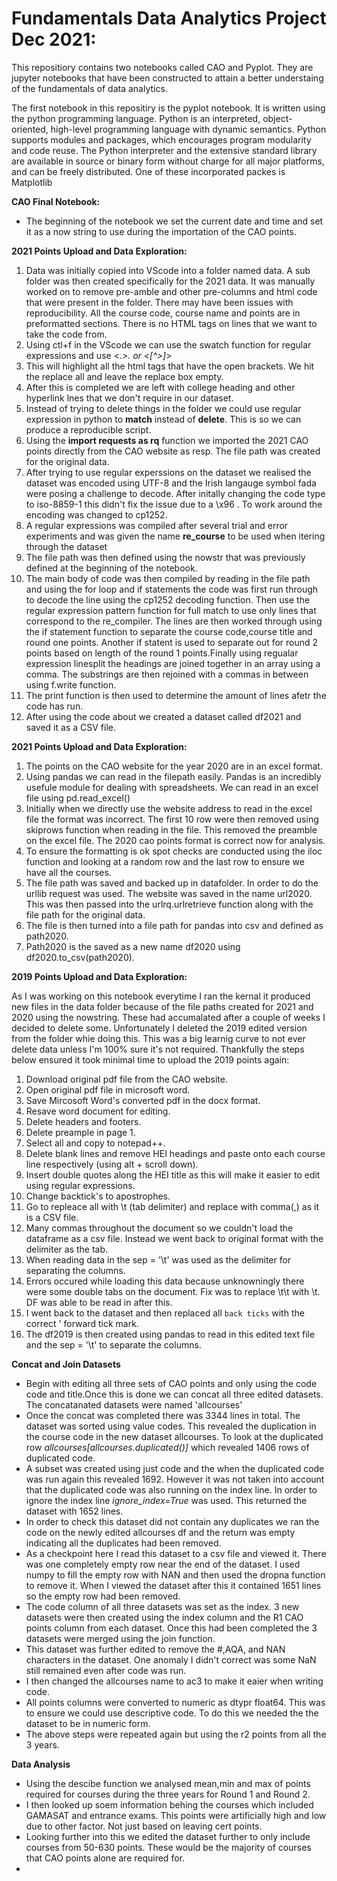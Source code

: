 # Fundamentals Data Analytics Project Dec 2021:

This repositiory contains two notebooks called CAO and Pyplot. They are jupyter notebooks that have been constructed to attain a better understaing of the fundamentals of data analytics.

The first notebook in this repositiry is the pyplot notebook. It is written using the python programming language. Python is an interpreted, object-oriented, high-level programming language with dynamic semantics.  Python supports modules and packages, which encourages program modularity and code reuse. The Python interpreter and the extensive standard library are available in source or binary form without charge for all major platforms, and can be freely distributed. One of these incorporated packes is Matplotlib


**CAO Final Notebook:**

- The beginning of the notebook we set the current date and time and set it as a now string to use during the importation of the CAO points.

**2021 Points Upload and Data Exploration:**

1) Data was initially copied into VScode into a folder named data. A sub folder was then created specifically for the 2021 data. It was manually worked on to remove pre-amble and other pre-columns and html code that were present in the folder. There may have been issues with reproducibility. All the course code, course name and points are in preformatted sections. There is no HTML tags on lines that we want to take the code from.
2) Using ctl+f in the VScode we can use the swatch function for regular expressions and use <.*>. or <[^>]*>
3) This will highlight all the html tags that have the open brackets. We hit the replace all and leave the replace box empty.
4) After this is completed we are left with college heading and other hyperlink lnes that we don't require in our dataset. 
5) Instead of trying to delete things in the folder we could use regular expression in python to **match** instead of **delete**. This is so we can produce a reproducible script.
6) Using the **import requests as rq** function we imported the 2021 CAO points directly from the CAO website as resp. The file path was created for the original data.
7) After trying to use regular experssions on the dataset we realised the dataset was encoded using UTF-8 and the Irish langauge symbol fada were posing a challenge to decode. After initally changing the code type to iso-8859-1 this didn't fix the issue due to a \x96 . To work around the encoding was changed to cp1252.
8) A regular expressions was compiled after several trial and error experiments and was given the name **re_course** to be used when itering through the dataset
9) The file path was then defined using the nowstr that was previously defined at the beginning of the notebook. 
9) The main body of code was then compiled by reading in the file path and using the for loop and if statements the code was first run through to decode the line using the cp1252 decoding function. Then use the regular expression pattern function for full match to use only lines that correspond to the re_compiler. The lines are then worked through using the if statement function to separate the course code,course title and round one points. Another if statent is used to separate out for round 2 points based on length of the round 1 points.Finally using regualar expression linesplit the headings are joined together in an array using a comma. The substrings are then rejoined with a commas in between using f.write function.
10) The print function is then used to determine the amount of lines afetr the code has run.
11) After using the code about we created a dataset called df2021 and saved it as a CSV file.

**2021 Points Upload and Data Exploration:**

1) The points on the CAO website for the year 2020 are in an excel format.
2) Using pandas we can read in the filepath easily. Pandas is an incredibly usefule module for dealing with spreadsheets. We can read in an excel file using pd.read_excel()
3) Initially when we directly use the website address to read in the excel file the format was incorrect. The first 10 row were then removed using skiprows function when reading in the file. This removed the preamble on the excel file. The 2020 cao points format is correct now for analysis.
4) To ensure the formatting is ok spot checks are conducted using the iloc function and looking at a random row and the last row to ensure we have all the courses.
5) The file path was saved and backed up in datafolder. In order to do the urllib request was used. The website was saved in the name url2020. This was then passed into the urlrq.urlretrieve function along with the file path for the original data.  
6) The file is then turned into a file path for pandas into csv and defined as path2020.
7) Path2020 is the saved as a new name df2020 using df2020.to_csv(path2020). 

**2019 Points Upload and Data Exploration:**

As I was working on this notebook everytime I ran the kernal it produced new files in the data folder because of the file paths created for 2021 and 2020 using the nowstring.
These had accumalated after a couple of weeks I decided to delete some. Unfortunately I deleted the 2019 edited version from the folder whie doing this. This was a big learnig curve to not ever delete data unless I'm 100% sure it's not required. Thankfully the steps below ensured it took minimal time to upload the 2019 points again:

1) Download original pdf file from the CAO website.
2) Open original pdf file in microsoft word.
3) Save Mircosoft Word's converted pdf in the docx format.
4) Resave word document for editing.
5) Delete headers and footers.
6) Delete preample in page 1.
7) Select all and copy to notepad++.
8) Delete blank lines and remove HEI headings and paste onto each course line respectively (using alt + scroll down).
9) Insert double quotes along the HEI title as this will make it easier to edit using regular expressions. 
10) Change backtick's to apostrophes.
11) Go to repleace all with \t (tab delimiter) and replace with comma(,) as it is a CSV file.
12) Many commas throughout the document so we couldn't load the dataframe as a csv file. Instead we went back to original format with the delimiter as the tab.
13) When reading data in the sep = '\t' was used as the delimiter for separating the columns.
14) Errors occured while loading this data because unknowningly there were some double tabs on the document. Fix was to replace \t\t with \t. DF was able to be read in after this.
15) I went back to the dataset and then replaced all ` back ticks ` with the correct ' forward tick mark.
16) The df2019 is then created using pandas to read in this edited text file and the sep = '\t' to separate the columns.

**Concat and Join Datasets**

- Begin with editing all three sets of CAO points and only using the code code and title.Once this is done we can concat all three edited datasets. The concatanated datasets were named 'allcourses'
- Once the concat was completed there was 3344 lines in total. The dataset was sorted using value codes. This revealed the duplication in the course code in the new dataset allcourses. To look at the duplicated row *allcourses[allcourses.duplicated()]* which revealed 1406 rows of duplicated code.
- A subset was created using just code and the when the duplicated code was run again this revealed 1692. However it was not taken into account that the duplicated code was also running on the index line. In order to ignore the index line *ignore_index=True* was used. This returned the dataset with 1652 lines.
- In order to check this dataset did not contain any duplicates we ran the code on the newly edited allcourses df and the return was empty indicating all the duplicates had been removed.
- As a checkpoint here I read this dataset to a csv file and viewed it. There was one completely empty row near the end of the dataset. I used numpy to fill the empty row with NAN and then used the dropna function to remove it. When I viewed the dataset after this it contained 1651 lines so the empty row had been removed.
- The code column of all three datasets was set as the index. 3 new datasets were then created using the index column and the R1 CAO points column from each dataset. Once this had been completed the 3 datasets were merged using the join function. 
- This dataset was further edited to remove the #,AQA, and NAN characters in the dataset. One anomaly I didn't correct was some NaN still remained even after code was run.
- I then changed the allcourses name to ac3 to make it eaier when writing code.
- All points columns were converted to numeric as dtypr float64. This was to ensure we could use descriptive code. To do this we needed the the dataset to be in numeric form.
- The above steps were repeated again but using the r2 points from all the 3 years.

**Data Analysis**
- Using the descibe function we analysed mean,min and max of points required for courses during the three years for Round 1 and Round 2.
- I then looked up soem information behing the courses which included GAMASAT and entrance exams. This points were artificially high and low due to other factor. Not just based on leaving cert points.
- Looking further into this we edited the dataset further to only include courses from 50-630 points. These would be the majority of courses that CAO points alone are required for. 
- 




